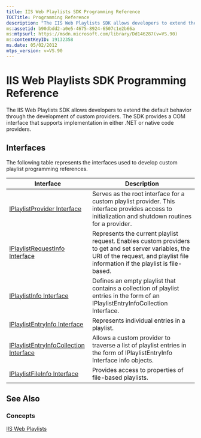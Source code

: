 ```yaml
---
title: IIS Web Playlists SDK Programming Reference
TOCTitle: Programming Reference
description: "The IIS Web Playlists SDK allows developers to extend the default behavior through the development of custom providers and provides a COM interface."
ms:assetid: b90dbdd2-a0e5-4675-8924-6507c1e2b66a
ms:mtpsurl: https://msdn.microsoft.com/library/Dd146287(v=VS.90)
ms:contentKeyID: 19132358
ms.date: 05/02/2012
mtps_version: v=VS.90
---
```


# IIS Web Playlists SDK Programming Reference

The IIS Web Playlists SDK allows developers to extend the default behavior through the development of custom providers. The SDK provides a COM interface that supports implementation in either .NET or native code providers.

## Interfaces

The following table represents the interfaces used to develop custom playlist programming references.

|Interface|Description|
|--- |--- |
|[IPlaylistProvider Interface](https://msdn.microsoft.com/library/dd146285)|Serves as the root interface for a custom playlist provider. This interface provides access to initialization and shutdown routines for a provider.|
|[IPlaylistRequestInfo Interface](https://msdn.microsoft.com/library/dd146293)|Represents the current playlist request. Enables custom providers to get and set server variables, the URI of the request, and playlist file information if the playlist is file-based.|
|[IPlaylistInfo Interface](https://msdn.microsoft.com/library/dd146255)|Defines an empty playlist that contains a collection of playlist entries in the form of an IPlaylistEntryInfoCollection Interface.|
|[IPlaylistEntryInfo Interface](https://msdn.microsoft.com/library/dd146268)|Represents individual entries in a playlist.|
|[IPlaylistEntryInfoCollection Interface](https://msdn.microsoft.com/library/dd146264)|Allows a custom provider to traverse a list of playlist entries in the form of IPlaylistEntryInfo Interface info objects.|
|[IPlaylistFileInfo Interface](https://msdn.microsoft.com/library/dd146277)|Provides access to properties of file-based playlists.|

## See Also

### Concepts

[IIS Web Playlists](iis-web-playlists.md)
